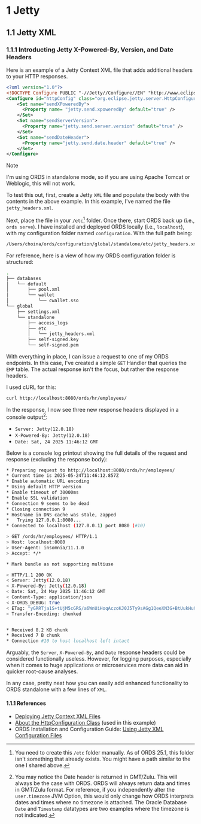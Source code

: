 <!-- jetty, jetty.xml, standalone, jetty configuration, extend jetty, extending jetty, custom jetty, customize jetty, jetty context, context files, jetty context files -->

# 1 Jetty

## 1.1 Jetty XML

### 1.1.1 Introducting Jetty X-Powered-By, Version, and Date Headers

Here is an example of a Jetty Context XML file that adds additional headers to your HTTP responses.

```xml
<?xml version="1.0"?>
<!DOCTYPE Configure PUBLIC "-//Jetty//Configure//EN" "http://www.eclipse.org/jetty/configure_10_0.dtd">
<Configure id="httpConfig" class="org.eclipse.jetty.server.HttpConfiguration">
    <Set name="sendXPoweredBy">
      <Property name= "jetty.send.xpoweredBy" default="true" />
    </Set>
    <Set name="sendServerVersion">
      <Property name="jetty.send.server.version" default="true" />
    </Set>
    <Set name="sendDateHeader">
      <Property name="jetty.send.date.header" default="true" />
    </Set>
</Configure>
```

> [!NOTE]
> I'm using ORDS in standalone mode, so if you are using Apache Tomcat or Weblogic, this will not work.

To test this out, first, create a Jetty `XML` file and populate the body with the contents in the above example. In this example, I've named the file `jetty_headers.xml`.

Next, place the file in your `/etc`[^1.1.1a] folder. Once there, start ORDS back up (i.e., `ords serve`). I have installed and deployed ORDS locally (i.e., `localhost`), with my configuration folder named `configuration`. With the full path being:

```sh
/Users/choina/ords/configuration/global/standalone/etc/jetty_headers.xml
```

For reference, here is a view of how my ORDS configuration folder is structured:

```sh
.
├── databases
│   └── default
│       ├── pool.xml
│       └── wallet
│           └── cwallet.sso
└── global
    ├── settings.xml
    └── standalone
        ├── access_logs
        ├── etc
        │   └── jetty_headers.xml
        ├── self-signed.key
        └── self-signed.pem
```

[^1.1.1a]: You need to create this `/etc` folder manually. As of ORDS 25.1, this folder isn't something that already exists. You might have a path similar to the one I shared above.

With everything in place, I can issue a request to one of my ORDS endpoints. In this case, I've created a simple `GET` Handler that queries the `EMP` table. The actual response isn't the focus, but rather the response headers.

I used cURL for this:

```sh
curl http://localhost:8080/ords/hr/employees/
```

In the response, I now see three new response headers displayed in a console output[^1.1.1b]:

- `Server: Jetty(12.0.18)`
- `X-Powered-By: Jetty(12.0.18)`
- `Date: Sat, 24 2025 11:46:12 GMT`

[^1.1.1b]: You may notice the Date header is returned in GMT/Zulu. This will always be the case with ORDS. ORDS will always return data and times in GMT/Zulu format. For reference, if you independently alter the `user.timezone` JVM Option, this would only change how ORDS interprets dates and times where no timezone is attached. The Oracle Database `Date` and `Timestamp` datatypes are two examples where the timezone is not indicated.

Below is a console log printout showing the full details of the request and response (excluding the response body):

```sh
* Preparing request to http://localhost:8080/ords/hr/employees/
* Current time is 2025-05-24T11:46:12.857Z
* Enable automatic URL encoding
* Using default HTTP version
* Enable timeout of 30000ms
* Enable SSL validation
* Connection 9 seems to be dead
* Closing connection 9
* Hostname in DNS cache was stale, zapped
*   Trying 127.0.0.1:8080...
* Connected to localhost (127.0.0.1) port 8080 (#10)

> GET /ords/hr/employees/ HTTP/1.1
> Host: localhost:8080
> User-Agent: insomnia/11.1.0
> Accept: */*

* Mark bundle as not supporting multiuse

< HTTP/1.1 200 OK
< Server: Jetty(12.0.18)
< X-Powered-By: Jetty(12.0.18)
< Date: Sat, 24 May 2025 11:46:12 GMT
< Content-Type: application/json
< X-ORDS_DEBUG: true
< ETag: "yGRRTja1S+tUjM5cGRS/a6WnUiHoqAczoKJ0J5Ty9sAGg1QeeXN3G+BtUukHu9DWgxrpOAOaapoBAd++rVdl6g=="
< Transfer-Encoding: chunked


* Received 8.2 KB chunk
* Received 7 B chunk
* Connection #10 to host localhost left intact
```

Arguably, the `Server`, `X-Powered-By`, and `Date` response headers could be considered functionally useless. However, for logging purposes, especially when it comes to huge applications or microservices more data can aid in quicker root-cause analyses.

In any case, pretty neat how you can easily add enhanced functionality to ORDS standalone with a few lines of `XML`.

#### 1.1.1 References

- [Deploying Jetty Context XML Files](https://jetty.org/docs/jetty/12/operations-guide/deploy/index.html)
- [About the HttpConfiguration Class](https://javadoc.jetty.org/jetty-12/org/eclipse/jetty/server/HttpConfiguration.html) (used in this example)
- ORDS Installation and Configuration Guide: [Using Jetty XML Configuration Files](https://docs.oracle.com/en/database/oracle/oracle-rest-data-services/25.1/ordig/miscellaneous-configuration-options-of-ORDS.html#GUID-A3798C5A-C6C6-40A2-826F-CE1CF0B8DDE2)
